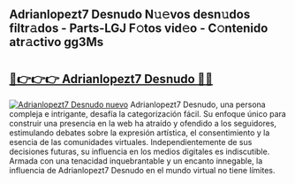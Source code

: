 ## Adrianlopezt7 Desnudo N𝚞𝚎vos desn𝚞dos filtr𝚊dos - Parts-LGJ F𝚘tos vid𝚎o - C𝚘ntenido atr𝚊ctivo gg3Ms

# <h2><a href="http://mb93xf.tromn.icu/?c=Adrianlopezt7+Desnudo">🔗👉👉👉 Adrianlopezt7 Desnudo 🔗🔗</a></h2>

[![Adrianlopezt7 Desnudo nuevo](https://i.imgur.com/pEAQMta.gif)](http://mb93xf.tromn.icu/?c=Adrianlopezt7+Desnudo)
Adrianlopezt7 Desnudo, una persona compleja e intrigante, desafía la categorización fácil. Su enfoque único para construir una presencia en la web ha atraído y ofendido a los seguidores, estimulando debates sobre la expresión artística, el consentimiento y la esencia de las comunidades virtuales. Independientemente de sus decisiones futuras, su influencia en los medios digitales es indiscutible. Armada con una tenacidad inquebrantable y un encanto innegable, la influencia de Adrianlopezt7 Desnudo en el mundo virtual no tiene límites.
